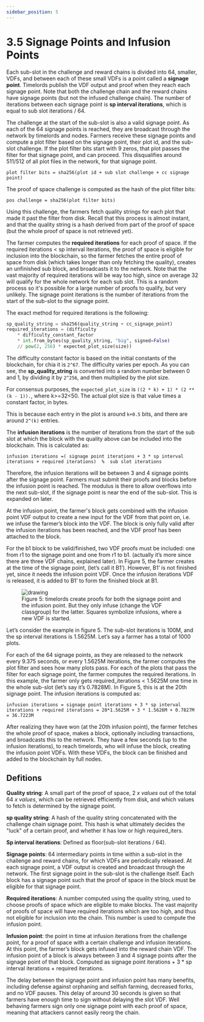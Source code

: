 ```yaml
---
sidebar_position: 5
---
```


# 3.5 Signage Points and Infusion Points

Each sub-slot in the challenge and reward chains is divided into 64, smaller, VDFs, and between each of these small VDFs is a point called a **signage point**. Timelords publish the VDF output and proof when they reach each signage point. Note that both the challenge chain and the reward chains have signage points (but not the infused challenge chain). The number of iterations between each signage point is **sp interval iterations**, which is equal to sub slot iterations / 64.
 
The challenge at the start of the sub-slot is also a valid signage point. As each of the 64 signage points is reached, they are broadcast through the network by timelords and nodes. Farmers receive these signage points and compute a plot filter based on the signage point, their plot id, and the sub-slot challenge. If the plot filter bits start with 9 zeros, that plot passes the filter for that signage point, and can proceed. This disqualifies around 511/512 of all plot files in the network, for that signage point.

```plot filter bits = sha256(plot id + sub slot challenge + cc signage point)```

The proof of space challenge is computed as the hash of the plot filter bits:

`pos challenge = sha256(plot filter bits)`

Using this challenge, the farmers fetch quality strings for each plot that made it past the filter from disk. Recall that this process is almost instant, and that the quality string is a hash derived from part of the proof of space (but the whole proof of space is not retrieved yet).

The farmer computes the **required iterations** for each proof of space. If the required iterations < sp interval iterations, the proof of space is eligible for inclusion into the blockchain, so the farmer fetches the entire proof of space from disk (which takes longer than only fetching the quality), creates an unfinished sub block, and broadcasts it to the network. Note that the vast majority of required iterations will be way too high, since on average 32 will qualify for the whole network for each sub slot. This is a random process so it's possible for a large number of proofs to qualify, but very unlikely. The signage point iterations is the number of iterations from the start of the sub-slot to the signage point.

The exact method for required iterations is the following:

```python
sp_quality_string = sha256(quality_string + cc_signage_point)
required_iterations = (difficulty
    * difficulty_constant_factor
    * int.from_bytes(sp_quality_string, "big", signed=False)
    // pow(2, 256) * expected_plot_size(size))
```
The difficulty constant factor is based on the initial constants of the blockchain, for chia it is `2^67`. The difficulty
varies per epoch. As you can see, the **sp_quality_string** is converted into a random number between 0 and 1, by dividing
it by `2^256`, and then multiplied by the plot size.

For consensus purposes, the `expected_plot_size` is `((2 * k) + 1) * (2 ** (k - 1)).`, where k>=32<50. The actual
plot size is that value times a constant factor, in bytes.

This is because each entry in the plot is around `k+0.5` bits, and there are around `2^(k)` entries.

The **infusion iterations** is the number of iterations from the start of the sub slot at which the block with the quality above can be included into the blockchain. This is calculated as:

`
infusion iterations =( signage point iterations + 3 * sp interval iterations + required iterations)  %  sub slot iterations
`

Therefore, the infusion iterations will be between 3 and 4 signage points after the signage point. Farmers must submit their proofs and blocks before the infusion point is reached. The modulus is there to allow overflows into the next sub-slot, if the signage point is near the end of the sub-slot. This is expanded on later.

At the infusion point, the farmer's block gets combined with the infusion point VDF output to create a new input for the VDF from that point on, i.e. we infuse the farmer’s block into the VDF. The block is only fully valid after the infusion iterations has been reached, and the VDF proof has been attached to the block.

For the b1 block to be valid/finished, two VDF proofs must be included: one from r1 to the signage point and one from r1 to b1. (actually it’s more since there are three VDF chains, explained later).  In Figure 5, the farmer creates at the time of the signage point, (let’s call it B1’). However, B1’ is not finished yet, since it needs the infusion point VDF. Once the infusion iterations VDF is released, it is added to B1’ to form the finished block at B1.
<figure>
<img src="/img/signage_points.png" alt="drawing"/>
<figcaption>
Figure 5: timelords create proofs for both the signage point and the infusion point. But they only infuse (change the VDF classgroup)  for the latter. Squares symbolize infusions, where a new VDF is started.
</figcaption>
</figure>


Let’s consider the example in figure 5. The sub-slot iterations is 100M, and the sp interval iterations is 1.5625M.  Let’s say a farmer has a total of 1000 plots.

For each of the 64 signage points, as they are released to the network every 9.375 seconds, or every 1.5625M iterations, the farmer computes the plot filter and sees how many plots pass.
For each of the plots that pass the filter for each signage point, the farmer computes the required iterations.
In this example, the farmer only gets required_iterations < 1.5625M one time in the whole sub-slot (let’s say it’s 0.7828M). 
In Figure 5, this is at the 20th signage point.
The infusion iterations is computed as:

`
infusion iterations = signage point iterations + 3 * sp interval iterations + required iterations
                               = 20*1.5625M + 3 * 1.5626M + 0.7827M
                               = 36.7223M
`

After realizing they have won (at the 20th infusion point), the farmer fetches the whole proof of space, makes a block, optionally including transactions, and broadcasts this to the network.
They have a few seconds (up to the infusion iterations), to reach timelords, who will infuse the block, creating the infusion point VDFs.
With these VDFs, the block can be finished and added to the blockchain by full nodes.

## Defitions

**Quality string**: A small part of the proof of space, 2 *x values* out of the total 64 *x values*, which can be retrieved
efficiently from disk, and which values to fetch is determined by the signage point.

**sp quality string**: A hash of the quality string concatenated with the challenge chain signage point. This hash is 
what ultimately decides the "luck" of a certain proof, and whether it has low or high required_iters.

**Sp interval iterations**: Defined as floor(sub-slot iterations / 64).

**Signage points**: 64 intermediary points in time within a sub-slot in the challenge and reward chains, for which VDFs are periodically released. At each signage point, a VDF output is created and broadcast through the network. The first signage point in the sub-slot is the challenge itself. Each block has a signage point such that the proof of space in the block must be eligible for that signage point.

**Required iterations**: A number computed using the quality string, used to choose proofs of space which are eligible to make blocks. The vast majority of proofs of space will have required iterations which are too high, and thus not eligible for inclusion into the chain. This number is used to compute the infusion point.

**Infusion point**: the point in time at infusion iterations from the challenge point, for a proof of space with a certain challenge and infusion iterations. At this point, the farmer’s block gets infused into the reward chain VDF. The infusion point of a block is always between 3 and 4 signage points after the signage point of that block. Computed as signage point iterations + 3 * sp interval iterations + required iterations.

 
The delay between the signage point and infusion point has many benefits, including defense against orphaning and selfish farming, decreased forks, and no VDF pauses. This delay of around 30 seconds is given so that farmers have enough time to sign without delaying the slot VDF. Well behaving farmers sign only one signage point with each proof of space, meaning that attackers cannot easily reorg the chain.
